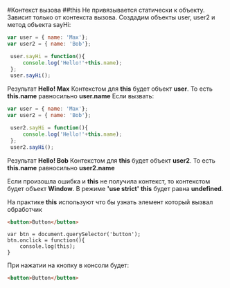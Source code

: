 #Контекст вызова
##this
Не привязывается статически к объекту. Зависит только от контекста вызова.
Создадим объекты user, user2 и метод объекта sayHi:
```javascript
var user = { name: 'Max'};
var user2 = { name: 'Bob'};

 user.sayHi = function(){
     console.log('Hello!'+this.name);
 };
 user.sayHi();
```
Результат **Hello! Max**
Контекстом для **this** будет объект **user**. То есть **this.name** равносильно **user.name**
Если вызвать:
```javascript
var user = { name: 'Max'};
var user2 = { name: 'Bob'};

 user2.sayHi = function(){
     console.log('Hello!'+this.name);
 };
 user2.sayHi();
```
Результат **Hello! Bob**
Контекстом для **this** будет объект **user2**. То есть **this.name** равносильно **user2.name**

Если произошла ошибка и **this** не получила контекст, то контекстом будет объект **Window**. В режиме **'use strict'** **this** будет равна **undefined**.

На практике **this** используют что бы узнать элемент который вызвал обработчик
```html
<button>Button</button>
```
```javascritpt
var btn = document.querySelector('button');
btn.onclick = function(){
    console.log(this);
}
```
При нажатии на кнопку в консоли будет: 
```html
<button>Button</button>
```
